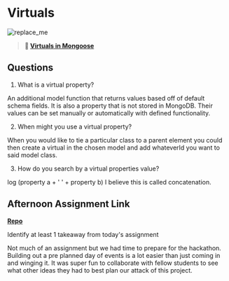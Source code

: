 # Virtuals

![replace_me](https://codeworks.blob.core.windows.net/public/assets/img/illustrations/placeholder.svg)

> **📖 [Virtuals in Mongoose](https://codeworksacademy.com/fs-student-guide/resources/wk5/04-Virtuals)**

## Questions

1. What is a virtual property?

An additional model function that returns values based off of default schema fields. It is also a property that is not stored in MongoDB. Their values can be set manually or automatically with defined functionality. 

2. When might you use a virtual property? 

When you would like to tie a particular class to a parent element you could then create a virtual in the chosen model and add whateverId you want to said model class. 

3. How do you search by a virtual properties value?

log (property a + ' ' + property b) I believe this is called concatenation. 

## Afternoon Assignment Link

**[Repo](https://github.com/JeffreyWatson/<ASSIGNMENT_REPO>)**

Identify at least 1 takeaway from today's assignment

Not much of an assignment but we had time to prepare for the hackathon. Building out a pre planned day of events is a lot easier than just coming in and winging it. It was super fun to collaborate with fellow students to see what other ideas they had to best plan our attack of this project.
